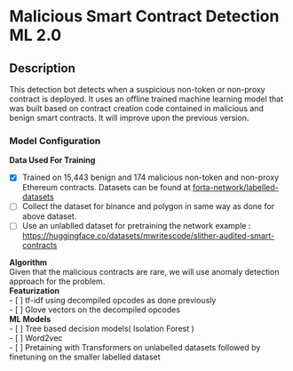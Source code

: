 # Malicious Smart Contract Detection ML 2.0

## Description


This detection bot detects when a suspicious non-token or non-proxy contract is deployed. It uses an offline trained machine learning model that was built based on contract creation code contained in malicious and benign smart contracts. It will improve upon the previous version.

### Model Configuration

**Data Used For Training**
- [x]  Trained on 15,443 benign and 174 malicious non-token and non-proxy Ethereum contracts. Datasets can be found at [forta-network/labelled-datasets](https://github.com/forta-network/labelled-datasets)  
- [ ] Collect the dataset for binance and polygon in same way as done for above dataset.  
- [ ] Use an unlablled dataset for pretraining the network example : https://huggingface.co/datasets/mwritescode/slither-audited-smart-contracts  

**Algorithm**  
Given that the malicious contracts are rare, we will use anomaly detection approach for the problem.      
    **Featurization**     
    - [ ]  tf-idf using decompiled opcodes as done previously     
    - [ ]  Glove vectors on the decompiled opcodes      
    **ML Models**     
    - [ ] Tree based decision models( Isolation Forest )      
    - [ ] Word2vec      
    - [ ] Pretaining with Transformers on unlabelled datasets followed by finetuning on the smaller labelled dataset     

